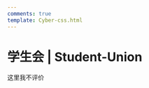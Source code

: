 ```yaml
---
comments: true
template: Cyber-css.html
---
```


# 学生会 | Student-Union

<!-- 求你了，别看这页网页 -->

这里我不评价

<!--
> 以下内容顺序以第十届学生会部长竞选表公示顺序为准

## 网络空间安全学院团委简介：

团委是（中国共青）团的总支部委员会的简称。大学团委是在上级团组织的领导下，围绕学院党团中心工作，结合团员青年特点，肩负团结青年、引领青年、服务青年职责的先进青年组织。网络空间安全学院学院团委现有团支部 26 个。团委下设组织部、新媒体中心、宣传部、就业实践部、青年之声工作部；学生会下设办公室、秘书处、社团联合会、体育部、文艺部、科创部、学习部、权益部、纪检部、网络部、宿卫部、外联部、心理健康部。

团委职能：

1. 负责共青团的组织建设和队伍建设；

2. 负责对全体团员青年进行思想政治教育，组织开展青马工程培训等；

3. 负责指导各团支部开展工作，组织丰富多彩的团日活动、三会一课等，并检查总结开展活动情况，对存在的问题提出改进措施；

4. 负责团员发展和推优入党工作，做好各项团内评优、推优工作，宣传和树立团内先进榜样；

5. 负责指导和考核各团支部、学生会和学生社团日常工作；

6. 开展高校共青团工作理论研究，定期组织团情调研和团员青年思想状况调查活动，适时开展团学工作交流活动，积极拓展团的工作领域和工作职能，为青年学生成长成才服务；

7. 完成学校党委和上级团组织交办的其他工作。

## 秘书处

等待相关负责人发起 Pull Request

## 办公室

等待相关负责人发起 Pull Request

## 心理健康部

等待相关负责人发起 Pull Request

## 体育部

等待相关负责人发起 Pull Request

## 文艺部

等待相关负责人发起 Pull Request

## 网络部

等待相关负责人发起 Pull Request

## 外联部

等待相关负责人发起 Pull Request

## 纪检部

等待相关负责人发起 Pull Request

## 宿卫部

等待相关负责人发起 Pull Request

## 学习部

等待相关负责人发起 Pull Request

## 组织部

1. 部门简介：

组织部是协助团委加强全院共青团思想建设、组织建设及共青团干部培养和管理的重要部门，组织部下设党建部、秘书处、纳新部三个部门。

2. 部门职责：

   1. 负责组织党员活动、维护党校网站、对内统筹和对外宣传工作。

   2. 负责党校会议的准备与记录，以及关于党校各项工作材料的分发、使用和保管。

   3. 负责有关党员纳新的相关工作，其中包括入党积极分子的材料审查以及对于预备党员转正材料的审核。

## 宣传部

等待相关负责人发起 Pull Request

## 新媒体中心

等待相关负责人发起 Pull Request

## 权益部

等待相关负责人发起 Pull Request

## 科创部

等待相关负责人发起 Pull Request

## 社团管理部

等待相关负责人发起 Pull Request

## 就业实践部

等待相关负责人发起 Pull Request -->
